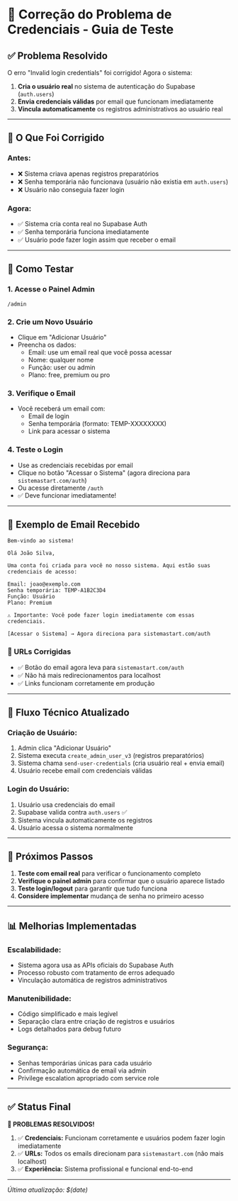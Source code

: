 # 🔐 Correção do Problema de Credenciais - Guia de Teste

## ✅ **Problema Resolvido**

O erro "Invalid login credentials" foi corrigido! Agora o sistema:

1. **Cria o usuário real** no sistema de autenticação do Supabase (`auth.users`)
2. **Envia credenciais válidas** por email que funcionam imediatamente
3. **Vincula automaticamente** os registros administrativos ao usuário real

---

## 🔧 **O Que Foi Corrigido**

### **Antes:**
- ❌ Sistema criava apenas registros preparatórios
- ❌ Senha temporária não funcionava (usuário não existia em `auth.users`)
- ❌ Usuário não conseguia fazer login

### **Agora:**
- ✅ Sistema cria conta real no Supabase Auth
- ✅ Senha temporária funciona imediatamente
- ✅ Usuário pode fazer login assim que receber o email

---

## 🧪 **Como Testar**

### **1. Acesse o Painel Admin**
```
/admin
```

### **2. Crie um Novo Usuário**
- Clique em "Adicionar Usuário"
- Preencha os dados:
  - Email: use um email real que você possa acessar
  - Nome: qualquer nome
  - Função: user ou admin
  - Plano: free, premium ou pro

### **3. Verifique o Email**
- Você receberá um email com:
  - Email de login
  - Senha temporária (formato: TEMP-XXXXXXXX)
  - Link para acessar o sistema

### **4. Teste o Login**
- Use as credenciais recebidas por email
- Clique no botão "Acessar o Sistema" (agora direciona para `sistemastart.com/auth`)
- Ou acesse diretamente `/auth`
- ✅ Deve funcionar imediatamente!

---

## 📧 **Exemplo de Email Recebido**

```
Bem-vindo ao sistema!

Olá João Silva,

Uma conta foi criada para você no nosso sistema. Aqui estão suas credenciais de acesso:

Email: joao@exemplo.com
Senha temporária: TEMP-A1B2C3D4
Função: Usuário
Plano: Premium

⚠️ Importante: Você pode fazer login imediatamente com essas credenciais.

[Acessar o Sistema] → Agora direciona para sistemastart.com/auth
```

### **🔗 URLs Corrigidas**
- ✅ Botão do email agora leva para `sistemastart.com/auth`
- ✅ Não há mais redirecionamentos para localhost
- ✅ Links funcionam corretamente em produção

---

## 🔄 **Fluxo Técnico Atualizado**

### **Criação de Usuário:**
1. Admin clica "Adicionar Usuário"
2. Sistema executa `create_admin_user_v3` (registros preparatórios)
3. Sistema chama `send-user-credentials` (cria usuário real + envia email)
4. Usuário recebe email com credenciais válidas

### **Login do Usuário:**
1. Usuário usa credenciais do email
2. Supabase valida contra `auth.users` ✅
3. Sistema vincula automaticamente os registros
4. Usuário acessa o sistema normalmente

---

## 🚀 **Próximos Passos**

1. **Teste com email real** para verificar o funcionamento completo
2. **Verifique o painel admin** para confirmar que o usuário aparece listado
3. **Teste login/logout** para garantir que tudo funciona
4. **Considere implementar** mudança de senha no primeiro acesso

---

## 📊 **Melhorias Implementadas**

### **Escalabilidade:**
- Sistema agora usa as APIs oficiais do Supabase Auth
- Processo robusto com tratamento de erros adequado
- Vinculação automática de registros administrativos

### **Manutenibilidade:**
- Código simplificado e mais legível
- Separação clara entre criação de registros e usuários
- Logs detalhados para debug futuro

### **Segurança:**
- Senhas temporárias únicas para cada usuário
- Confirmação automática de email via admin
- Privilege escalation apropriado com service role

---

## ✅ **Status Final**

**🎉 PROBLEMAS RESOLVIDOS!**

1. ✅ **Credenciais:** Funcionam corretamente e usuários podem fazer login imediatamente
2. ✅ **URLs:** Todos os emails direcionam para `sistemastart.com` (não mais localhost)
3. ✅ **Experiência:** Sistema profissional e funcional end-to-end

---

*Última atualização: $(date)* 
